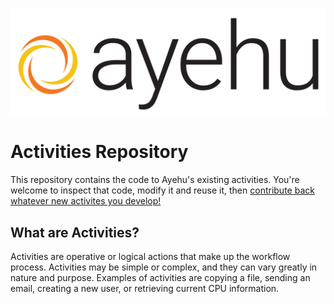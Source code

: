 ![Ayehu Logo](AyehuLogo.png)

# Activities Repository
This repository contains the code to Ayehu's existing activities. You're welcome to inspect that code, modify it and reuse it, then [contribute back whatever new activites you develop!](https://github.com/Ayehu/custom-activities)

## What are Activities?
Activities are operative or logical actions that make up the workflow process. Activities may be simple or complex, and they can vary greatly in nature and purpose. Examples of activities are copying a file, sending an email, creating a new user, or retrieving current CPU information.
